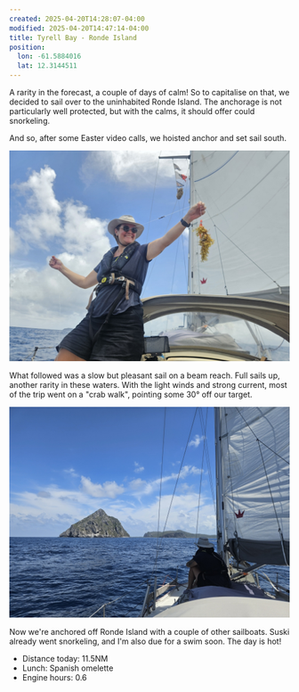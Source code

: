 ```yaml
---
created: 2025-04-20T14:28:07-04:00
modified: 2025-04-20T14:47:14-04:00
title: Tyrell Bay - Ronde Island
position:
  lon: -61.5884016
  lat: 12.3144511
---
```


A rarity in the forecast, a couple of days of calm! So to capitalise on that, we decided to sail over to the uninhabited Ronde Island. The anchorage is not particularly well protected, but with the calms, it should offer could snorkeling.

And so, after some Easter video calls, we hoisted anchor and set sail south.

![Image](../2025/66783c3a22e33ce33ab6f9abf5f44b14.jpg) 

What followed was a slow but pleasant sail on a beam reach. Full sails up, another rarity in these waters.
With the light winds and strong current, most of the trip went on a "crab walk", pointing some 30° off our target.

![Image](../2025/805dcee05208dd3772faa018aa42e9a7.jpg) 

Now we're anchored off Ronde Island with a couple of other sailboats. Suski already went snorkeling, and I'm also due for a swim soon. The day is hot!

* Distance today: 11.5NM
* Lunch: Spanish omelette
* Engine hours: 0.6
